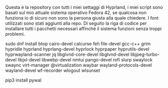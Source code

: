 Questa è la repository con tutti i miei settaggi di Hyprland, i miei script sono basati sul mio attuale sistema operativo Fedora 42, se qualcosa non funziona io di sicuro non sono la persona giusta alla quale chiedere.
I font utilizzati sono stati aggiunti alla repo.
Di seguito la riga di codice per installare tutti i pacchetti necessari affinchè il sistema funzioni senza troppi problemi.

sudo dnf install btop cairo-devel calcurse feh file-devel gcc-c++ grim hypridle hyprland hyprlang-devel hyprlock hyprpaper hyprutils-devel hyprwayland-scanner jq libglvnd-core-devel libglvnd-devel libjpeg-turbo-devel libjxl-devel libwebp-devel nmtui pango-devel rofi slurp swaylock swaync virt-manager @virtualization waybar wayland-protocols-devel wayland-devel wf-recorder wlogout wlsunset

pip3 install pywal